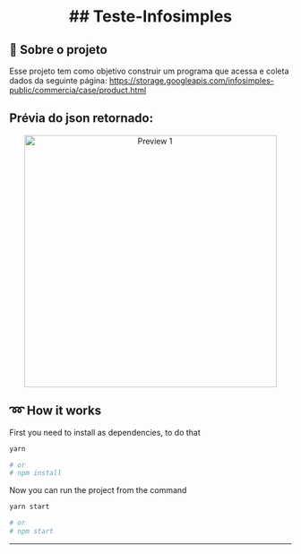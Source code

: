 <h1 align="center">
  ## Teste-Infosimples
</h1>


## :rocket: Sobre o projeto

Esse projeto tem como  objetivo construir um programa que acessa e coleta dados da seguinte
página:
https://storage.googleapis.com/infosimples-public/commercia/case/product.html

## Prévia do json retornado:

<p align="center">
  <img src="https://user-images.githubusercontent.com/85956064/186548141-dc16543c-1ec2-462a-a792-13888fe471b4.jpeg" alt="Preview 1" height="450" />
</p>

## :loop: How it works

First you need to install as dependencies, to do that

```bash
yarn

# or
# npm install
```

Now you can run the project from the command

```bash
yarn start

# or
# npm start
```

---
